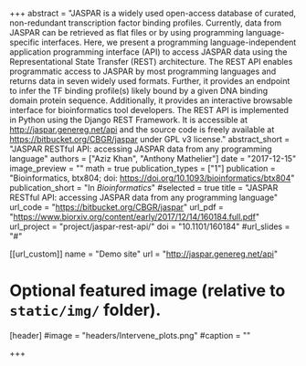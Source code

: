 +++
abstract = "JASPAR is a widely used open-access database of curated, non-redundant transcription factor binding profiles. Currently, data from JASPAR can be retrieved as flat files or by using programming language-specific interfaces. Here, we present a programming language-independent application programming interface (API) to access JASPAR data using the Representational State Transfer (REST) architecture. The REST API enables programmatic access to JASPAR by most programming languages and returns data in seven widely used formats. Further, it provides an endpoint to infer the TF binding profile(s) likely bound by a given DNA binding domain protein sequence. Additionally, it provides an interactive browsable interface for bioinformatics tool developers. The REST API is implemented in Python using the Django REST Framework. It is accessible at http://jaspar.genereg.net/api and the source code is freely available at https://bitbucket.org/CBGR/jaspar under GPL v3 license."
abstract_short = "JASPAR RESTful API: accessing JASPAR data from any programming language"
authors = ["Aziz Khan", "Anthony Mathelier"]
date = "2017-12-15"
image_preview = ""
math = true
publication_types = ["1"]
publication = "Bioinformatics, btx804; doi: https://doi.org/10.1093/bioinformatics/btx804"
publication_short = "In *Bioinformatics*"
#selected = true
title = "JASPAR RESTful API: accessing JASPAR data from any programming language"
url_code = "https://bitbucket.org/CBGR/jaspar"
url_pdf = "https://www.biorxiv.org/content/early/2017/12/14/160184.full.pdf"
url_project = "project/jaspar-rest-api/"
doi = "10.1101/160184"
#url_slides = "#"

[[url_custom]]
name = "Demo site"
url = "http://jaspar.genereg.net/api"

# Optional featured image (relative to `static/img/` folder).
[header]
#image = "headers/Intervene_plots.png"
#caption = ""

+++